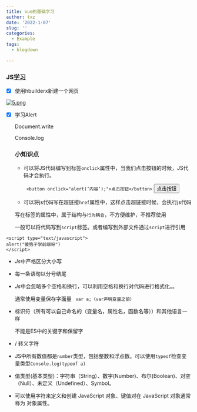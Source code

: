 ```yaml
---
title: vue的基础学习
author: txz
date: '2022-1-07'
slug: ''
categories:
  - Example
tags:
  - blogdown
  
---
```


### JS<u>学习</u>

- [x] 使用hbuilderx新建一个网页

[![5.png](https://i.postimg.cc/xT8LpPts/5.png)](https://postimg.cc/Tp8ypn8m)

- [x] 学习Alert

  Document.write

  Console.log

  ### 小知识点

  - 可以将JS代码编写到标签``onclick``属性中，当我们点击按钮的时候，JS代码才会执行。

    `` <button onclick="alert(‘内容’);">点击按钮</button>``  <button onclick="alert(‘内容’);">点击按钮</button>

  -  可以将js代码写在超链接``href``属性中，这样点击超链接时候，会执行js代码

    写在标签的属性中，属于结构与``行为耦合``，不方便维护，不推荐使用

    一般可以将代码写到``script``标签。或者编写到外部文件通过``script``进行引用

```
<script type="text/javascript">
alert("傻狍子学前端呀")
</script>
```

- *Js*中严格区分大小写

- 每一条语句以分号结尾

- *Js*中会忽略多个空格和换行，可以利用空格和换行对代码进行格式化。。

  通常使用变量保存字面量 `` var a;（var声明变量之前）``

- 标识符（所有可以自己命名的（变量名，属性名，函数名等））和其他语言一样

  不能是ES中的关键字和保留字

- / 转义字符

- JS中所有数值都是`number`类型，包括整数和浮点数。可以使用`typeof`检查变量类型`Console.log(typeof a) `

- 值类型(基本类型)：字符串（String）、数字(Number)、布尔(Boolean)、对空（Null）、未定义（Undefined）、Symbol。

- 可以使用字符来定义和创建 JavaScript 对象、键值对在 JavaScript 对象通常称为 对象属性。

